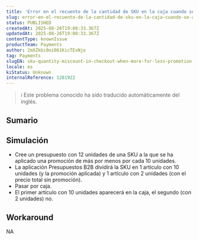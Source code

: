 ```yaml
---
title: 'Error en el recuento de la cantidad de SKU en la caja cuando se aplica la promoción Más por Menos en Cotizaciones B2B.'
slug: error-en-el-recuento-de-la-cantidad-de-sku-en-la-caja-cuando-se-aplica-la-promocion-mas-por-menos-en-cotizaciones-b2b
status: PUBLISHED
createdAt: 2025-08-26T19:08:33.367Z
updatedAt: 2025-08-26T19:08:33.367Z
contentType: knownIssue
productTeam: Payments
author: 2mXZkbi0oi061KicTExNjo
tag: Payments
slugEN: sku-quantity-miscount-in-checkout-when-more-for-less-promotion-is-applied-in-b2b-quotes
locale: es
kiStatus: Unknown
internalReference: 1281922
---
```


>ℹ️ Este problema conocido ha sido traducido automáticamente del inglés.

## Sumario

## Simulación



- Cree un presupuesto con 12 unidades de una SKU a la que se ha aplicado una promoción de más por menos por cada 10 unidades.
- La aplicación Presupuestos B2B dividirá la SKU en 1 artículo con 10 unidades (y la promoción aplicada) y 1 artículo con 2 unidades (con el precio total sin promoción).
- Pasar por caja.
- El primer artículo con 10 unidades aparecerá en la caja, el segundo (con 2 unidades) no.

## Workaround


NA


